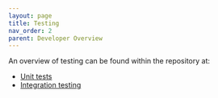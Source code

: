 ```yaml
---
layout: page
title: Testing
nav_order: 2
parent: Developer Overview
---
```

An overview of testing can be found within the repository at:
* [Unit tests](https://github.com/NVIDIA/spark-rapids/tree/branch-25.10/tests#readme)
* [Integration testing](https://github.com/NVIDIA/spark-rapids/tree/branch-25.10/integration_tests#readme)
